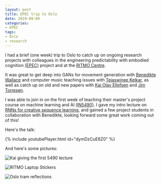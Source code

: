 ```yaml
---
layout: post
title: EPEC trip to Oslo
date: 2019-09-09
categories:
- EPEC
tags:
- Oslo
- research
---
```


I had a brief (one week) trip to Oslo to catch up on ongoing research
projects with colleagues in the engineering predictability with
embodied cognition [(EPEC)](https://www.uio.no/ritmo/english/projects/all/epec/) project and at the [RITMO Centre](https://www.uio.no/ritmo/english/).

It was great to get deep into GANs for movement generation with
[Benedikte Wallace](https://www.hf.uio.no/ritmo/english/people/phd-fellows/benediwa/) and computer music teaching issues with [Tejaswinee
Kelkar](http://tejaswinee.com), as well as catch up on old and new papers with [Kai Olav
Ellefsen](https://www.mn.uio.no/ifi/english/people/aca/kaiolae/) and [Jim Torresen](https://folk.uio.no/jimtoer/).

I was able to join in on the first week of teaching their master's
project course on machine learning and AI [(IN5490)](https://www.uio.no/studier/emner/matnat/ifi/IN5490/index.html). I gave my intro lecture on
[RNNs for creative sequence learning](https://creativeprediction.xyz/presentations/deep-dive-on-rnns/), and gained a few project students
in collaboration with Benedikte, looking forward some great work
coming out of this!

Here's the talk:

<!-- https://www.youtube.com/watch?v=dymDzCuE6Z0 -->

{% include youtubePlayer.html id="dymDzCuE6Z0" %}

And here's some pictures:

![Kai giving the first 5490 lecture]({{site.baseurl}}/assets/blog/2019/2019-EPEC-1.jpg)

![RITMO Laptop Stickers]({{site.baseurl}}/assets/blog/2019/2019-EPEC-2.jpg)

![Oslo tram reflections]({{site.baseurl}}/assets/blog/2019/2019-EPEC-3.jpg)
